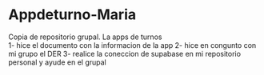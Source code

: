 # Appdeturno-Maria
Copia de repositorio grupal. La apps de turnos                           
1- hice el documento con la informacion de la app
2- hice en congunto con mi grupo el DER
3- realice la coneccion de supabase en mi repositorio personal y ayude en el grupal 
